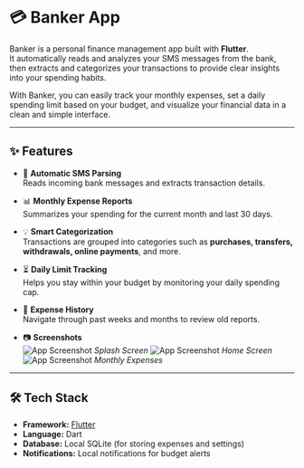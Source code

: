 # 💳 Banker App

Banker is a personal finance management app built with **Flutter**.  
It automatically reads and analyzes your SMS messages from the bank, then extracts and categorizes your transactions to provide clear insights into your spending habits.  

With Banker, you can easily track your monthly expenses, set a daily spending limit based on your budget, and visualize your financial data in a clean and simple interface.

---

## ✨ Features

- 📩 **Automatic SMS Parsing**  
  Reads incoming bank messages and extracts transaction details.

- 📊 **Monthly Expense Reports**  
  Summarizes your spending for the current month and last 30 days.

- 💡 **Smart Categorization**  
  Transactions are grouped into categories such as **purchases, transfers, withdrawals, online payments**, and more.

- ⏳ **Daily Limit Tracking**  
  Helps you stay within your budget by monitoring your daily spending cap.

- 📁 **Expense History**  
  Navigate through past weeks and months to review old reports.

- 📷 **Screenshots**  
![App Screenshot](1.png) 
*Splash Screen*
![App Screenshot](2.png)
*Home Screen*
![App Screenshot](3.png)
*Monthly Expenses*

---

## 🛠️ Tech Stack

- **Framework:** [Flutter](https://flutter.dev/)  
- **Language:** Dart  
- **Database:** Local SQLite (for storing expenses and settings)  
- **Notifications:** Local notifications for budget alerts  

